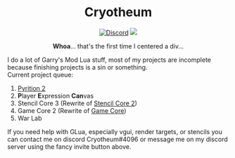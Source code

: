 <div id="header" align="center">
	<h1>Cryotheum</h1>
	<a href="https://discord.gg/WMeCsQhakH"><img src="https://img.shields.io/discord/785233414374686720?label=Discord&logo=discord" alt="Discord"></a>
	<a href="https://github.com/Cryotheus/pyrition_2"><img src="https://komarev.com/ghpvc/?username=Cryotheus&color=orange"></a>
	<p><b>Whoa</b>... that's the first time I centered a div...</p>
</div>

I do a lot of Garry's Mod Lua stuff, most of my projects are incomplete because finishing projects is a sin or something.  
Current project queue:
1. [Pyrition 2](https://github.com/Cryotheus/pyrition_2)
2. **P**layer **E**xpression **Can**vas
3. Stencil Core 3 (Rewrite of [Stencil Core 2](https://github.com/Cryotheus/e2_stencil_core_2))
4. Game Core 2 (Rewrite of [Game Core](https://github.com/Cryotheus/e2_game_core))
5. War Lab

If you need help with GLua, especially vgui, render targets, or stencils you can contact me on discord Cryotheum#4096 or message me on my discord server using the fancy invite button above.
